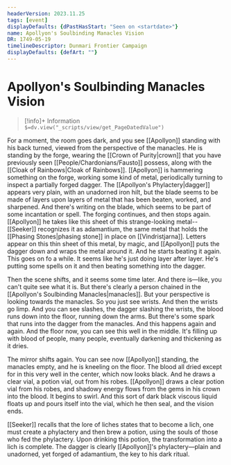 ```yaml
---
headerVersion: 2023.11.25
tags: [event]
displayDefaults: {dPastHasStart: "Seen on <startdate>"}
name: Apollyon's Soulbinding Manacles Vision
DR: 1749-05-19
timelineDescriptor: Dunmari Frontier Campaign
displayDefaults: {defArt: ""}
---
```

# Apollyon's Soulbinding Manacles Vision
>[!info]+ Information  
> `$=dv.view("_scripts/view/get_PageDatedValue")`

For a moment, the room goes dark, and you see [[Apollyon]] standing with his back turned, viewed from the perspective of the manacles. He is standing by the forge, wearing the [[Crown of Purity|crown]] that you have previously seen [[People/Chardonians/Fausto]] possess, along with the [[Cloak of Rainbows|Cloak of Rainbows]]. [[Apollyon]] is hammering something on the forge, working some kind of metal, periodically turning to inspect a partially forged dagger. The [[Apollyon's Phylactery|dagger]] appears very plain, with an unadorned iron hilt, but the blade seems to be made of layers upon layers of metal that has been beaten, worked, and sharpened. And there's writing on the blade, which seems to be part of some incantation or spell. The forging continues, and then stops again. [[Apollyon]] he takes like this sheet of this strange-looking metal--[[Seeker]] recognizes it as adamantium, the same metal that holds the [[Phasing Stones|phasing stone]] in place on [[Vindristjarna]]. Letters appear on this thin sheet of this metal, by magic, and [[Apollyon]] puts the dagger down and  wraps the metal around it. And he starts beating it again. This goes on fo a while. It seems like he's just doing layer after layer. He's putting some spells on it and then beating something into the dagger. 

Then the scene shifts, and it seems some time later. And there is—like, you can't quite see what it is. But there's clearly a person chained in the [[Apollyon's Soulbinding Manacles|manacles]]. But your perspective is looking towards the manacles. So you  just see wrists. And then the wrists go limp. And you can see slashes, the dagger slashing the wrists, the blood runs down into the floor, running down the arms. But there's some spark that runs into the dagger from the manacles. And this happens again and again. And the floor now, you can see this well in the middle. It's filling up with blood of people, many people, eventually darkening and thickening as it dries. 

The mirror shifts again. You can see now [[Apollyon]] standing, the manacles empty, and he is kneeling on the floor. The blood all dried except for in this very well in the center, which now looks black. And he draws a clear vial,  a potion vial, out from his robes. [[Apollyon]] draws a clear potion vial from his robes, and shadowy energy flows from the gems in his crown into the blood. It begins to swirl. And this sort of dark black viscous liquid floats up and pours itself into the vial, which he then seal, and the vision ends.

[[Seeker]] recalls that the lore of liches states that to become a lich, one must create a phylactery and then brew a potion, using the souls of those who fed the phylactery. Upon drinking this potion, the transformation into a lich is complete. The dagger is clearly [[Apollyon]]'s phylactery—plain and unadorned, yet forged of adamantium, the key to his dark ritual.


